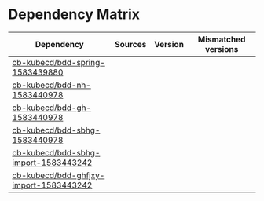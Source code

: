 # Dependency Matrix

Dependency | Sources | Version | Mismatched versions
---------- | ------- | ------- | -------------------
[cb-kubecd/bdd-spring-1583439880](https://github.com/cb-kubecd/bdd-spring-1583439880.git) |  | []() | 
[cb-kubecd/bdd-nh-1583440978](https://github.com/cb-kubecd/bdd-nh-1583440978.git) |  | []() | 
[cb-kubecd/bdd-gh-1583440978](https://github.com/cb-kubecd/bdd-gh-1583440978.git) |  | []() | 
[cb-kubecd/bdd-sbhg-1583440978](https://github.com/cb-kubecd/bdd-sbhg-1583440978.git) |  | []() | 
[cb-kubecd/bdd-sbhg-import-1583443242](https://github.com/cb-kubecd/bdd-sbhg-import-1583443242.git) |  | []() | 
[cb-kubecd/bdd-ghfjxy-import-1583443242](https://github.com/cb-kubecd/bdd-ghfjxy-import-1583443242.git) |  | []() | 
